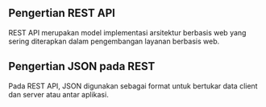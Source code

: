 ## Pengertian REST API
REST API merupakan model implementasi arsitektur berbasis web yang sering diterapkan dalam pengembangan layanan berbasis web.

## Pengertian JSON pada REST
Pada REST API, JSON digunakan sebagai format untuk bertukar data client dan server atau antar aplikasi.